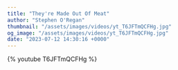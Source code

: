 ```yaml
---
title: "They're Made Out Of Meat"
author: "Stephen O'Regan"
thumbnail: "/assets/images/videos/yt_T6JFTmQCFHg.jpg"
og_image: "/assets/images/videos/yt_T6JFTmQCFHg.jpg"
date: "2023-07-12 14:30:16 +0000"
---
```


{% youtube T6JFTmQCFHg %}